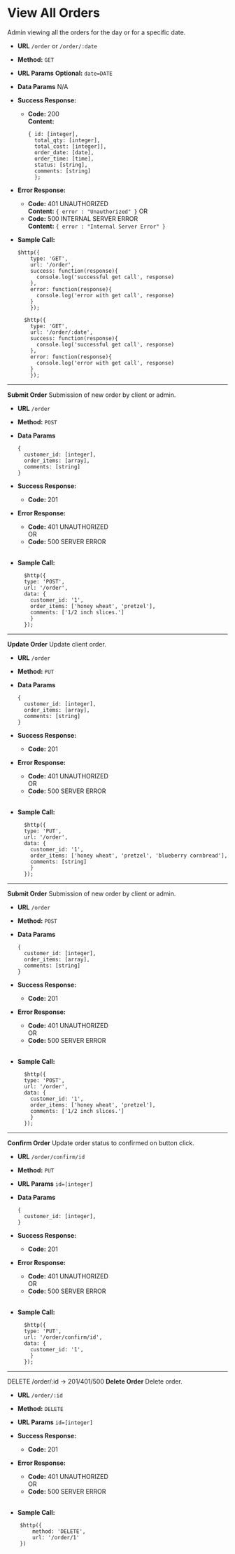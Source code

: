 # **View All Orders**
Admin viewing all the orders for the day or for a specific date.

- **URL**
`/order` or `/order/:date`

- **Method:**
`GET`

- **URL Params**
  **Optional:**
  `date=DATE`

- **Data Params**
  N/A

- **Success Response:**
  - **Code:** 200<br/>
    **Content:**
    ```
    { id: [integer],
      total_qty: [integer],
      total_cost: [integer]],
      order_date: [date],
      order_time: [time],
      status: [string],
      comments: [string]
      };
    ```

- **Error Response:**
  - **Code:** 401 UNAUTHORIZED<br/>
    **Content:** `{ error : "Unauthorized" }`
  OR
  - **Code:** 500 INTERNAL SERVER ERROR<br/>
    **Content:** `{ error : "Internal Server Error" }`

- **Sample Call:**
  ```
  $http({
      type: 'GET',
      url: '/order',
      success: function(response){
        console.log('successful get call', response)
      },
      error: function(response){
        console.log('error with get call', response)
      }
      });
  ```

  ```
    $http({
      type: 'GET',
      url: '/order/:date',
      success: function(response){
        console.log('successful get call', response)
      },
      error: function(response){
        console.log('error with get call', response)
      }
      });
  ```
--------------------------------------------------------------------------------
**Submit Order**
Submission of new order by client or admin.

- **URL**
  `/order`

- **Method:**
  `POST`

- **Data Params**
  ```
  {
    customer_id: [integer],
    order_items: [array],
    comments: [string]
  }
  ```

* **Success Response:**
    * **Code:** 201 <br />

* **Error Response:**
    * **Code:** 401 UNAUTHORIZED <br />
      OR
    * **Code:** 500 SERVER ERROR <br />`

- **Sample Call:**
  ```
    $http({
    type: 'POST',
    url: '/order',
    data: {
      customer_id: '1',
      order_items: ['honey wheat', 'pretzel'],
      comments: ['1/2 inch slices.']
      }
    });
  ```
--------------------------------------------------------------------------------
**Update Order**
Update client order.

- **URL**
  `/order`

- **Method:**
  `PUT`

- **Data Params**
  ```
  {
    customer_id: [integer],
    order_items: [array],
    comments: [string]
  }
  ```

* **Success Response:**
    * **Code:** 201 <br />

* **Error Response:**
    * **Code:** 401 UNAUTHORIZED <br />
      OR
    * **Code:** 500 SERVER ERROR <br />`

- **Sample Call:**
  ```
    $http({
    type: 'PUT',
    url: '/order',
    data: {
      customer_id: '1',
      order_items: ['honey wheat', 'pretzel', 'blueberry cornbread'],
      comments: [string]
      }
    });
  ```
--------------------------------------------------------------------------------
**Submit Order**
Submission of new order by client or admin.

- **URL**
  `/order`

- **Method:**
  `POST`

- **Data Params**
  ```
  {
    customer_id: [integer],
    order_items: [array],
    comments: [string]
  }
  ```

* **Success Response:**
    * **Code:** 201 <br />

* **Error Response:**
    * **Code:** 401 UNAUTHORIZED <br />
      OR
    * **Code:** 500 SERVER ERROR <br />`

- **Sample Call:**
  ```
    $http({
    type: 'POST',
    url: '/order',
    data: {
      customer_id: '1',
      order_items: ['honey wheat', 'pretzel'],
      comments: ['1/2 inch slices.']
      }
    });
  ```
--------------------------------------------------------------------------------
**Confirm Order**
Update order status to confirmed on button click.

- **URL**
  `/order/confirm/id`

- **Method:**
  `PUT`

*  **URL Params**
  `id=[integer]`

- **Data Params**
  ```
  {
    customer_id: [integer],
  }
  ```

* **Success Response:**
    * **Code:** 201 <br />

* **Error Response:**
    * **Code:** 401 UNAUTHORIZED <br />
      OR
    * **Code:** 500 SERVER ERROR <br />`

- **Sample Call:**
  ```
    $http({
    type: 'PUT',
    url: '/order/confirm/id',
    data: {
      customer_id: '1',
      }
    });
  ```
--------------------------------------------------------------------------------
DELETE /order/:id -> 201/401/500
**Delete Order**
Delete order.

- **URL**
  `/order/:id`

- **Method:**
  `DELETE`

*  **URL Params**
  `id=[integer]`

* **Success Response:**
    * **Code:** 201 <br />

* **Error Response:**
    * **Code:** 401 UNAUTHORIZED <br />
      OR
    * **Code:** 500 SERVER ERROR <br />`

- **Sample Call:**
```
    $http({
        method: 'DELETE',
        url: '/order/1'
    })
```

